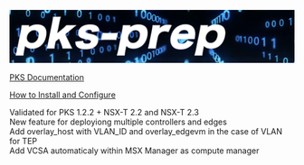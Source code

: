  ![pks-prep](https://github.com/bdereims/pks-prep/blob/master/pks-prep.png)

[PKS Documentation](https://docs.vmware.com/en/VMware-Pivotal-Container-Service/)

[How to Install and Configure](https://github.com/bdereims/pks-prep/tree/master/documentation)

Validated for PKS 1.2.2 + NSX-T 2.2 and NSX-T 2.3\
New feature for deployiong multiple controllers and edges\
Add overlay_host with VLAN_ID and overlay_edgevm in the case of VLAN for TEP\
Add VCSA automaticaly within MSX Manager as compute manager
